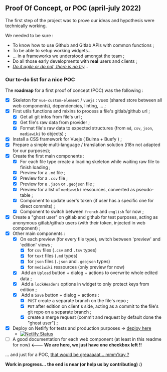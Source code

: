 ## Proof Of Concept, or POC (april-july 2022)

The first step of the project was to prove our ideas and hypothesis were technically working.

We needed to be sure :

- To know how to use Github and Gitlab APIs with common functions ;
- To be able to setup working widgets...
- ... in a frameworks we understood amongst the team ;
- Do all those early developments with **real** users and clients ;
- _[Do it agile or do not, there is no try](https://www.youtube.com/watch?v=BQ4yd2W50No)..._

### Our to-do list for a nice POC

The **roadmap** for a first proof of concept (POC) was the following :

- [x] Skeleton for `vue-custom-element` / `vuejs` : vuex (shared store between all web components), dependencies, linting, ... ;
- [x] First utils functions and mixins to process a file's gitlab/github url ;
  - [x] Get all git infos from file's url ;
  - [x] Get file's raw data from provider ;
  - [x] Format file's raw data to expected structures (from `md`, `csv`, `json`, `mediawiki` to objects) ;
- [x] Install a CSS framework for Vuejs ( Bulma + Buefy ) ;
- [x] Prepare a simple multi-language / translation solution (i18n not adapted for our purposes);
- [x] Create the first main components :
  - [x] For each file type create a loading skeleton while waiting raw file to finish loading ;
  - [x] Preview for a `.md` file ;
  - [x] Preview for a `.csv` file ;
  - [x] Preview for a `.json` or `.geojson` file ;
  - [x] Preview for a list of `mediawiki` ressources, converted as pseudo-table ;
  - [x] Component to update user's token (if user has a specific one for direct commits) ;
  - [x] Component to switch between `french` and `english` for now ;
- [x] Create a "ghost user" on gitlab and github for test purposes, acting as anonymous gitlab/github users (with their token, injected in web component) ;
- [x] Other main components :
  - [x] On each preview (for every file type), switch between 'preview' and 'edition' views ;
    - [x] for `csv` files (`.csv` and `.tsv` types)
    - [x] for `text` files (`.md` types)
    - [x] for `json` files (`.json` and `.geojson` types)
    - [x] for `mediwiki` ressources (only preview for now)
  - [x]  Add an `Upload` button + dialog + actions to overwrite whole edited data ;
  - [x]  Add a `lockHeaders` options in widget to only protect keys from edition ;
  - [x]  Add a `Save` button + dialog + actions :
    - [x] `POST` create a separate branch on the file's repo ;
    - [x] `PUT` after edition on client's side, acting as a commit to the file's git repo on a separate branch ;
    - [x] create a merge request (commit and request by default done the "ghost user") ; 
- [x] Deploy on Netlify for tests and production purposes => [deploy here](https://gitribute.multi.coop/)
  - [![Netlify Status](https://api.netlify.com/api/v1/badges/1cd66edf-3b08-43db-bd21-6490377bb24a/deploy-status)](https://app.netlify.com/sites/multi-gitribute/deploys)
- [ ] A good documentation for each web component (at least in this readme for now) **<--- We are here, we just have one checkbox left !!**

... and just for a POC, [that would be greaaaaat... mmm'kay ?](https://www.youtube.com/watch?v=JFRa7Ovym8s&ab_channel=IAJSTU)

**Work in progress... the end is near (or help us by contributing) :)**
